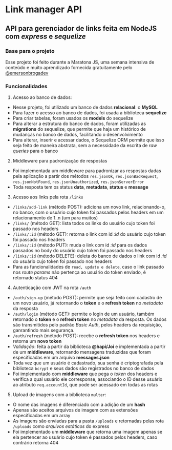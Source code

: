 # Link manager API

## API para gerenciador de links feita em NodeJS com _express_ e _sequelize_

### Base para o projeto
Esse projeto foi feito durante a Maratona JS, uma semana intensiva de conteúdo e muito aprendizado fornecida gratuitamente pelo [@emersonbrogadev](https://www.instagram.com/emersonbrogadev/)

### Funcionalidades
1. Acesso ao banco de dados:
  - Nesse projeto, foi utilizado um banco de dados **relacional**: o **MySQL**
  - Para fazer o acesso ao banco de dados, foi usada a biblioteca **sequelize**
  - Para criar tabelas, foram usados os **models** do sequelize
  - Para alterar a estrutura do banco de dados, foram utilizadas as **migrations** do sequelize, que permite que haja um histórico de mudanças no banco de dados, facilitando o desenvolvimento
  - Para alterar, inserir e acessar dados, o Sequelize ORM permite que isso seja feito de maneira abstrata, sem a necessidade da escrita de _raw queries_ para o banco
2. Middleware para padronização de respostas
  - Foi implementada um middleware para padronizar as respostas dadas pela aplicação a partir dos métodos `res.jsonOk`, `res.jsonBadRequest`, `res.jsonNotFound`, `res.jsonUnauthorized`, `res.jsonServerError`
  - Toda resposta tem os status **data**, **metadata**, **status** e **message**
3. Acesso aos links pela rota `/links`
  - `/links/add-link` (método POST): adiciona um novo link, relacionando-o, no banco, com o usuário cujo token foi passados pelos headers em um relacionamento de 1..n (um para muitos)
  - `/links/` (método GET): lista todos os links do usuário cujo token foi passado nos headers
  - `/links/:id` (método GET): retorna o link com id _:id_ do usuário cujo token foi passado nos headers
  - `/links/:id` (método PUT): muda o link com id _:id_ para os dados passados no body do usuário cujo token foi passado nos headers
  - `/links/:id` (método DELETE): deleta do banco de dados o link com id _:id_ do usuário cujo token foi passado nos headers
  - Para as funcionalidades de `read, update e delete`, caso o link passado nos _route params_ não pertença ao usuário do token enviado, é retornado status 404
4. Autenticação com JWT na rota `/auth`
  - `/auth/sign-up` (método POST): permite que seja feito com cadastro de um novo usuário, já retornando o **token** e o **refresh token** no _metadata_ da resposta
  - `/auth/login` (método GET): permite o login de um usuário, também retornado o **token** e o **refresh token** no _metadata_ da resposta. Os dados são transmitidos pelo padrão _Basic Auth_, pelos headers da requisição, ganrantindo mais segurança. 
  - `/auth/refresh` (método POST): recebe o **refresh token** nos headers e retorna um **novo token**
  - _Validação_: feita a partir da biblioteca **@hapi/Joi** e implementada a partir de um **middleware**, retornando mensagens traduzidas que foram especificadas
  em um arquivo **messages.json**
  - Toda vez que um usuário é cadastrado, sua senha é criptografada pela biblioteca `bcrypt` e seus dados são registrados no banco de dados
  - Foi implementado com **middleware** que pega o _token_ dos headers e verifica a qual usuário ele corresponse, associando o ID desse usuário ao atributo `req.accountId`, que pode ser acessado em todas as rotas
5. Upload de imagens com a biblioteca `multer`:
  - O nome das imagens é diferenciado com a adição de um **hash**
  - Apenas são aceitos arquivos de imagem com as extensões especificadas em um array
  - As imagens são enviadas para a pasta `/uploads` e retornadas pelas rota `/uploads` como _arquivos estáticos_ do express
  - Foi implementado um **middleware** que retorna uma imagem apenas se ela pertencer ao usuário cujo token é passados pelos headers, caso contrário retorna 404
